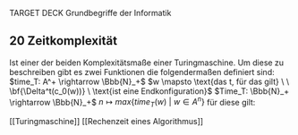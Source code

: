 TARGET DECK
Grundbegriffe der Informatik

20 Zeitkomplexität
---
Ist einer der beiden Komplexitätsmaße einer Turingmaschine. Um diese zu beschreiben gibt es zwei Funktionen die folgendermaßen definiert sind:
$time_T: A^+ \rightarrow \Bbb{N}_+$
$w \mapsto \text{das t, für das gilt} \ \ \bf{\Delta^t(c_0(w))} \ \text{ist eine Endkonfiguration}$
$Time_T: \Bbb{N}_+ \rightarrow \Bbb{N}_+$
$n \mapsto max\{time_T(w) \ |  \ w \in A^n\}$
für diese gilt:
<!--ID: 1707478313166-->

[[Turingmaschine]]
[[Rechenzeit eines Algorithmus]]